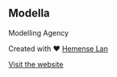 ## Modella

Modelling Agency

Created with &hearts; [Hemense Lan](https://hemense.net)

[Visit the website](https://modella-xi.vercel.app/)
